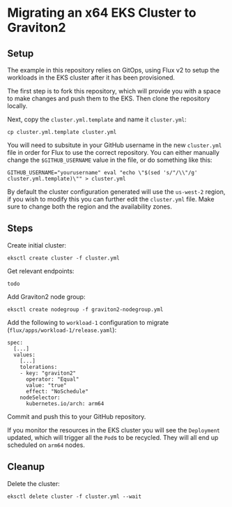 # Migrating an x64 EKS Cluster to Graviton2

## Setup

The example in this repository relies on GitOps, using Flux v2 to setup the workloads in the EKS cluster after it has been provisioned.

The first step is to fork this repository, which will provide you with a space to make changes and push them to the EKS. Then clone the repository locally.

Next, copy the `cluster.yml.template` and name it `cluster.yml`:

```
cp cluster.yml.template cluster.yml
```

You will need to subsitute in your GitHub username in the new `cluster.yml` file in order for Flux to use the correct repository. You can either manually change the `$GITHUB_USERNAME` value in the file, or do something like this:

```
GITHUB_USERNAME="yourusername" eval "echo \"$(sed 's/"/\\"/g' cluster.yml.template)\"" > cluster.yml
```

By default the cluster configuration generated will use the `us-west-2` region, if you wish to modify this you can further edit the `cluster.yml` file. Make sure to change both the region and the availability zones.



## Steps

Create initial cluster:

```
eksctl create cluster -f cluster.yml
```

Get relevant endpoints:

```
todo
```

Add Graviton2 node group:

```
eksctl create nodegroup -f graviton2-nodegroup.yml
```

Add the following to `workload-1` configuration to migrate (`flux/apps/workload-1/release.yaml`):

```
spec:
  [...]
  values:
    [...]
    tolerations:
    - key: "graviton2"
      operator: "Equal"
      value: "true"
      effect: "NoSchedule"
    nodeSelector:
      kubernetes.io/arch: arm64
```

Commit and push this to your GitHub repository.

If you monitor the resources in the EKS cluster you will see the `Deployment` updated, which will trigger all the `Pod`s to be recycled. They will all end up scheduled on `arm64` nodes.

## Cleanup

Delete the cluster:

```
eksctl delete cluster -f cluster.yml --wait
```